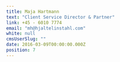 ```yaml
---
title: Maja Hartmann
text: "Client Service Director & Partner"
link: +45 - 6010 7774
email: "mh@hjaltelinstahl.com"
white: null
cmsUserSlug: ""
date: 2016-03-09T00:00:00.000Z
position: 7
---
```


